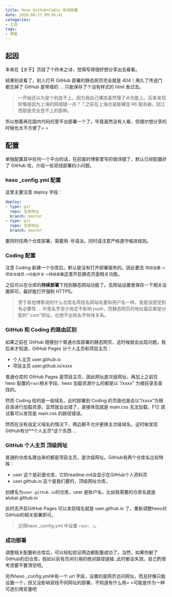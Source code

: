 ```yaml
---
title: Hexo Github+Codin 双线部署
date: 2020-08-27 09:56:41
categories:
- 工具
tags:
- 博客
---
```


## 起因

本来在【关于】页挂了个终末之诗，觉得写得很好想分享出去看看。

结果别说看了，别人打开 GitHub 部署的静态网页完全就是 404！用久了传送门都忘掉了 GitHub 是带墙的 ... 只能保存了个没有样式的 html 发过去。

> 一开始还以为是个别连不上，因为我自己裸连虽然慢了点也能上。后来发现好像是因为上海的网墙矮一点？？之前在上海也是能裸连 R6 服务器，回江西那是完全登不上的那种。

所以想着再在国内代码托管平台部署一个了。毕竟虽然没有人看，但偶尔想分享的时候也太不方便了= =

## 配置
单独配置其中任何一个平台的话，在前面的博客里写的很详细了，默认已经配置好了 GitHub 哈，介绍一些双线部署的小问题。

<!---more--->

### hexo _config.yml 配置
这里主要注意 deploy 字段：

```yml
deploy:
- type: git
  repo: 仓库地址
  branch: master
- type: git
  repo: 仓库地址
  branch: master 
```

要同时往两个仓库部署，需要用``-``号语法。同时请注意严格遵守缩进规则。

### Coding 配置

注意 Coding 新建一个仓库后，默认是没有打开部署服务的。因此要去 ``项目设置->项目与成员->功能开关->持续部署``这里开启静态页面相关功能。

之后可以在仓库的**持续部署**下找到静态网站功能了。去网站设置里保存一下相关设置即可，最好能打开强制 HTTPS。

>至于其他博客说的什么仓库名项目名网站名要和用户名一样，我是没感觉到有必要性 ... 毕竟名字至少肯定不影响 push，而静态网页的地址最后都是分配的".com"网址，也想不出和名字有啥关系。

### GitHub 和 Coding 的路由区别 

如果之前在 GitHub 随便创个普通仓库部署的静态网页，这时候就会出现问题。我后来才知道，GitHub Pages 分个人主页和项目主页：
- 个人主页 user.github.io
- 项目主页 user.github.io/xxxx

普通仓库的 GitHub Pages 是项目主页，因此网址是次级网址，再加上之前在 hexo 配置的``root``相关字段，hexo 加载资源什么的都是以 “/xxxx” 为根目录去查找的。

然而 Coding 给的是一级域名，此时部署到 Coding 的页面也是会以“/xxxx”为根目录进行加载资源，显然就会出错了，直接体现就是 main.css 无法加载，F12 调试看可以发现是 main.css 的路径错误。

然而在没有自定义域名的情况下，两边都不允许更换主次级域名，这时候发现GitHub有分**个人主页*这个东西 ...

### GitHub 个人主页 顶级网址

普通的仓库名建出来的都是项目主页，是次级网址。GitHub有两个仓库名比较特殊：
- user 这个是彩蛋仓库，它的readme.md会显示在GitHub个人资料页
- user.github.io 这个是我们要的，顶级网址仓库。

创建名为``user.github.io``的仓库，user 是账户名，比如我需要的仓库名就是 alobal.github.io

此时去开启GitHub Pages 可以发现域名就是 user.github.io 了，重新调整hexo对GitHub的相关部署即可。

>记得hexo _config.yml 中设置 ``root: /``。

### 成功部署

调整相关配置和仓库后，可以轻松验证两边都配置成功了。当然，如果你删了GitHub的旧仓库，假如以前有页间引用的绝对路径链接..此时都会失效。自己酌情考虑要不要清空吧。

另外hexo _config.yml中有一个 url 字段，设置的是网页访问网址，而且好像只能设置一个，但又没影响双线不同网址的部署，不知道有什么用= =可能是作为一种可选引用变量吧